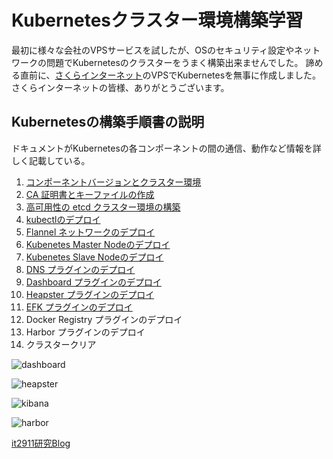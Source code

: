# Kubernetesクラスター環境構築学習 

最初に様々な会社のVPSサービスを試したが、OSのセキュリティ設定やネットワークの問題でKubernetesのクラスターをうまく構築出来ませんでした。
諦める直前に、[さくらインターネット](https://www.sakura.ad.jp/)のVPSでKubernetesを無事に作成しました。さくらインターネットの皆様、ありがとうございます。

## Kubernetesの構築手順書の説明

ドキュメントがKubernetesの各コンポーネントの間の通信、動作など情報を詳しく記載している。

1. [コンポーネントバージョンとクラスター環境](./01_ready_to_deploy_a_kubernetes_cluster.md)  
2. [CA 証明書とキーファイルの作成](./02_create_ca_certificate_and_key.md)  
3. [高可用性の etcd クラスター環境の構築](./03_deploy_high_available_etcd_cluster.md)  
4. [kubectlのデプロイ](./04_deploy_kubectl_command_tools.md)  
5. [Flannel ネットワークのデプロイ](./05_deploy_flannel_network.md)  
6. [Kubenetes Master Nodeのデプロイ](./06_deploy_kubernetes_master.md)
7. [Kubenetes Slave Nodeのデプロイ](./07_deploy_kubernetes_worker.md)  
8. [DNS プラグインのデプロイ](./08_deploy_kubedns.md)  
9. [Dashboard プラグインのデプロイ](./09_deploy_dashborad.md)  
10. [Heapster プラグインのデプロイ](./10_deploy_heapster.md)
11. [EFK プラグインのデプロイ](./11_deploy_efk.md)
12. Docker Registry プラグインのデプロイ  
13. Harbor プラグインのデプロイ  
14. クラスタークリア  

![dashboard](./images/dashboard.png)

![heapster](./images/heapster.png)

![kibana](./images/kibana.png)

![harbor](./images/harbor.png)

[it2911研究Blog](http://www.it2911.com)
